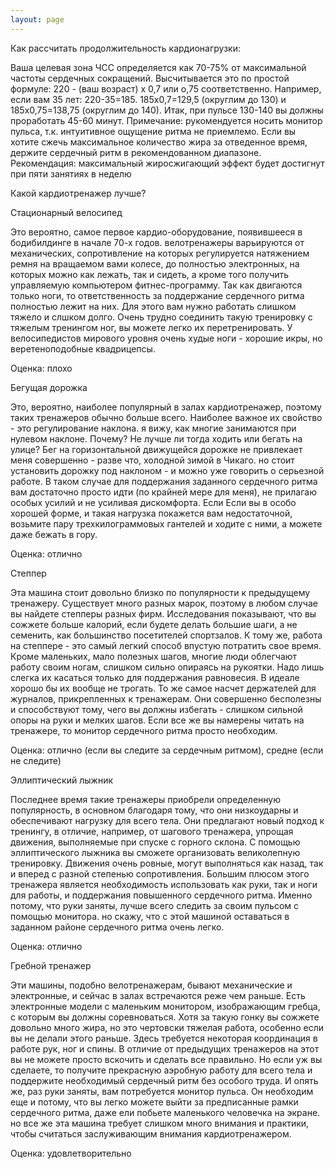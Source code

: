 ```yaml
---
layout: page
---
```


Как рассчитать продолжительность кардионагрузки:

Ваша целевая зона ЧСС определяется как 70-75% от максимальной частоты сердечных сокращений. Высчитывается это по простой формуле: 220 - (ваш возраст) х 0,7 или о,75 соответственно.
Например, если вам 35 лет: 220-35=185. 185х0,7=129,5 (округлим до 130) и 185х0,75=138,75 (округлим до 140). Итак, при пульсе 130-140 вы должны проработать 45-60 минут.
Примечание: рукомендуется носить монитор пульса, т.к. интуитивное ощущение ритма не приемлемо. Если вы хотите сжечь максимальное количество жира за отведенное время, держите сердечный ритм в рекомендованном диапазоне.
Рекомендация: максимальный жиросжигающий эффект будет достигнут при пяти занятиях в неделю

Какой кардиотренажер лучше?

Стационарный велосипед

Это вероятно, самое первое кардио-оборудование, появившееся в бодибилдинге в начале 70-х годов. велотренажеры варьируются от механических, сопротивление на которых регулируется натяжением ремня на вращаемом вами колесе, до полностью электронных, на которых можно как лежать, так и сидеть, а кроме того получить управляемую компьютером фитнес-программу. Так как двигаются только ноги, то ответственность за поддержание сердечного ритма полностью лежит на них. Для этого вам нужно работать слишком тяжело и слшком долго. Очень трудно соединить такую тренировку с тяжелым тренингом ног, вы можете легко их перетренировать. У велосипедистов мирового уровня очень худые ноги - хорошие икры, но веретеноподобные квадрицепсы.

Оценка: плохо

Бегущая дорожка

Это, вероятно, наиболее популярный в залах кардиотренажер, поэтому таких тренажеров обычно больше всего. Наиболее важное их свойство - это регулирование наклона. я вижу, как многие занимаются при нулевом наклоне. Почему? Не лучше ли тогда ходить или бегать на улице? Бег на горизонтальной движущейся дорожке не привлекает меня совершенно - разве что, холодной зимой в Чикаго. но стоит установить дорожку под наклоном - и можно уже говорить о серьезной работе. В таком случае для поддержания заданного сердечного ритма вам достаточно просто идти (по крайней мере для меня), не прилагаю особых усилий и не усиливая дискомфорта. Если Если вы в особо хорошей форме, и такая нагрузка покажется вам недостаточной, возьмите пару трехкилограммовых гантелей и ходите с ними, а можете даже бежать в гору.

Оценка: отлично

Степпер

Эта машина стоит довольно близко по популярности к предыдущему тренажеру. Существует много разных марок, поэтому в любом случае вы найдете степперы разных фирм. Исследования показывают, что вы сожжете больше калорий, если будете делать большие шаги, а не семенить, как большинство посетителей спортзалов. К тому же, работа на степпере - это самый легкий способ впустую потратить свое время. Кроме маленьких, мало полезных шагов, многие люди облегчают работу своим ногам, слишком сильно опираясь на рукоятки. Надо лишь слегка их касаться только для поддержания равновесия. В идеале хорошо бы их вообще не трогать. То же самое насчет держателей для журналов, прикрепленных к тренажерам. Они совершенно бесполезны и способствуют тому, чего вы должны избегать - слишком сильной опоры на руки и мелких шагов. Если все же вы намерены читать на тренажере, то монитор сердечного ритма просто необходим.

Оценка: отлично (если вы следите за сердечным ритмом), средне (если не следите)

Эллиптический лыжник

Последнее время такие тренажеры приобрели определенную популярность, в основном благодаря тому, что они низкоударны и обеспечивают нагрузку для всего тела. Они предлагают новый подход к тренингу, в отличие, например, от шагового тренажера, упрощая движения, выполняемые при спуске с горного склона. С помощью эллиптического лыжника вы сможете организовать великолепную тренировку. Движения очень ровные, могут выполняться как назад, так и вперед с разной степенью сопротивления. Большим плюсом этого тренажера является необходимость использовать как руки, так и ноги для работы, и поддержания повышенного сердечного ритма. Именно потому, что руки заняты, лучше всего следить за своим пульсом с помощью монитора. но скажу, что с этой машиной оставаться в заданном районе сердечного ритма очень легко.

Оценка: отлично

Гребной тренажер

Эти машины, подобно велотренажерам, бывают механические и электронные, и сейчас в залах встречаются реже чем раньше. Есть электронные модели с маленьким монитором, изображающим гребца, с которым вы должны соревноваться. Хотя за такую гонку вы сожжете довольно много жира, но это чертовски тяжелая работа, особенно если вы не делали этого раньше. Здесь требуется некоторая координация в работе рук, ног и спины. В отличие от предыдущих тренажеров на этот вы не можете просто вскочить и сделать все правильно. Но если уж вы сделаете, то получите прекрасную аэробную работу для всего тела и поддержите необходимый сердечный ритм без особого труда. И опять же, раз руки заняты, вам потребуется монитор пульса. Он необходим еще и потому, что вы легко можете выйти за предписанные рамки сердечного ритма, даже ели побьете маленького человечка на экране. но все же эта машина требует слишком много внимания и практики, чтобы считаться заслуживающим внимания кардиотренажером.

Оценка: удовлетворительно 
